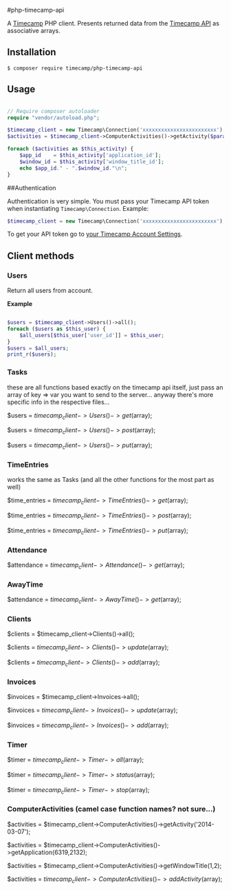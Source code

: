 #php-timecamp-api

A [Timecamp](http://www.timecamp.com/) PHP client. Presents returned data from the [Timecamp API](https://github.com/timecamp2/timecamp-api) as associative arrays.

## Installation

```shell
$ composer require timecamp/php-timecamp-api
```

## Usage

```php

// Require composer autoloader
require "vendor/autoload.php";

$timecamp_client = new Timecamp\Connection('xxxxxxxxxxxxxxxxxxxxxxxx');
$activities = $timecamp_client->ComputerActivities()->getActivity($params);

foreach ($activities as $this_activity) {
    $app_id    = $this_activity['application_id'];
    $window_id = $this_activity['window_title_id'];
    echo $app_id." - ".$window_id."\n";
}

```

##Authentication

Authentication is very simple. You must pass your Timecamp API token when instantiating `Timecamp\Connection`. Example:

```php
$timecamp_client = new Timecamp\Connection('xxxxxxxxxxxxxxxxxxxxxxxx');
```

To get your API token go to [your Timecamp Account Settings](https://www.timecamp.com/people/edit).

## Client methods

### Users

Return all users from account.

**Example**

```php

$users = $timecamp_client->Users()->all();
foreach ($users as $this_user) {
    $all_users[$this_user['user_id']] = $this_user;
}
$users = $all_users;
print_r($users);

```

### Tasks
these are all functions based exactly on the timecamp api itself, just pass an array of key => var you want to send to the server... anyway there's more specific info in the respective files...

$users = $timecamp_client->Users()->get($array);

$users = $timecamp_client->Users()->post($array);

$users = $timecamp_client->Users()->put($array);

### TimeEntries
works the same as Tasks (and all the other functions for the most part as well)

$time_entries = $timecamp_client->TimeEntries()->get($array);

$time_entries = $timecamp_client->TimeEntries()->post($array);

$time_entries = $timecamp_client->TimeEntries()->put($array);

### Attendance
$attendance = $timecamp_client->Attendance()->get($array);

### AwayTime
$attendance = $timecamp_client->AwayTime()->get($array);

### Clients
$clients = $timecamp_client->Clients()->all();

$clients = $timecamp_client->Clients()->update($array);

$clients = $timecamp_client->Clients()->add($array);

### Invoices
$invoices = $timecamp_client->Invoices->all();

$invoices = $timecamp_client->Invoices()->update($array);

$invoices = $timecamp_client->Invoices()->add($array);

### Timer
$timer = $timecamp_client->Timer->all($array);

$timer = $timecamp_client->Timer->status($array);

$timer = $timecamp_client->Timer->stop($array);

### ComputerActivities (camel case function names? not sure...)
$activities = $timecamp_client->ComputerActivities()->getActivity('2014-03-07');

$activities = $timecamp_client->ComputerActivities()->getApplication(6319,2132);

$activities = $timecamp_client->ComputerActivities()->getWindowTitle(1,2);

$activities = $timecamp_client->ComputerActivities()->addActivity($array);

